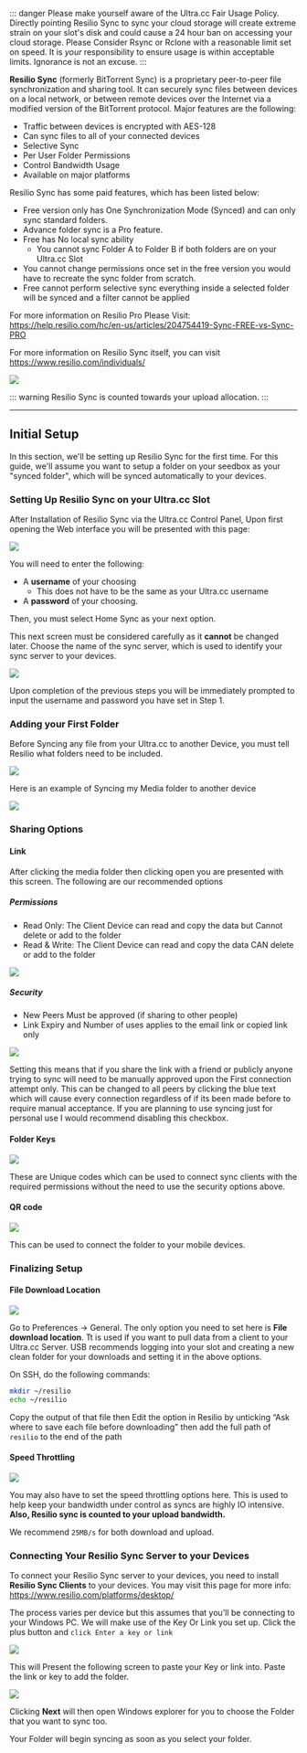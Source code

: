 ::: danger
Please make yourself aware of the Ultra.cc Fair Usage Policy. Directly pointing Resilio Sync to sync your cloud storage will create extreme strain on your slot's disk and could cause a 24 hour ban on accessing your cloud storage. Please Consider Rsync or Rclone with a reasonable limit set on speed. It is _your_ responsibility to ensure usage is within acceptable limits. Ignorance is not an excuse.
:::

**Resilio Sync** (formerly BitTorrent Sync) is a proprietary peer-to-peer file synchronization and sharing tool. It can securely sync files between devices on a local network, or between remote devices over the Internet via a modified version of the BitTorrent protocol. Major features are the following:

*   Traffic between devices is encrypted with AES-128
*   Can sync files to all of your connected devices
*   Selective Sync
*   Per User Folder Permissions
*   Control Bandwidth Usage
*   Available on major platforms

Resilio Sync has some paid features, which has been listed below:

* Free version only has One Synchronization Mode (Synced) and can only sync standard folders.
* Advance folder sync is a Pro feature.
* Free has No local sync ability
  * You cannot sync Folder A to Folder B if both folders are on your Ultra.cc Slot
* You cannot change permissions once set in the free version you would have to recreate the sync folder from scratch.
* Free cannot perform selective sync everything inside a selected folder will be synced and a filter cannot be applied

For more information on Resilio Pro Please Visit: https://help.resilio.com/hc/en-us/articles/204754419-Sync-FREE-vs-Sync-PRO

For more information on Resilio Sync itself, you can visit https://www.resilio.com/individuals/

![](https://docs.usbx.me/uploads/images/gallery/2019-09/scaled-1680-/image-1568886011701.png)

::: warning
Resilio Sync is counted towards your upload allocation.
:::

***

## Initial Setup

In this section, we'll be setting up Resilio Sync for the first time. For this guide, we'll assume you want to setup a folder on your seedbox as your "synced folder", which will be synced automatically to your devices.

### Setting Up Resilio Sync on your Ultra.cc Slot

After Installation of Resilio Sync via the Ultra.cc Control Panel, Upon first opening the Web interface you will be presented with this page:

![](https://i.imgur.com/4ZmTnQ0.jpg)

You will need to enter the following:

* A **username** of your choosing
  * This does not have to be the same as your Ultra.cc username
* A **password** of your choosing.


Then, you must select Home Sync as your next option.

This next screen must be considered carefully as it **cannot** be changed later. Choose the name of the sync server, which is used to identify your sync server to your devices.

![](https://i.imgur.com/C10KmN3.jpg)

Upon completion of the previous steps you will be immediately prompted to input the username and password you have set in Step 1.

### Adding your First Folder

Before Syncing any file from your Ultra.cc to another Device, you must tell Resilio what folders need to be included.

![](https://i.imgur.com/If7NUuZ.jpg)

Here is an example of Syncing my Media folder to another device

![](https://i.imgur.com/Q0oO995.jpg)

### Sharing Options
#### Link

After clicking the media folder then clicking open you are presented with this screen. The following are our recommended options

##### Permissions

* Read Only: The Client Device can read and copy the data but Cannot delete or add to the folder
* Read & Write: The Client Device can read and copy the data CAN delete or add to the folder

![](https://i.imgur.com/GVF5TBv.jpg)

##### Security

* New Peers Must be approved (if sharing to other people)
* Link Expiry and Number of uses applies to the email link or copied link only

![](https://i.imgur.com/9t0Ssjd.jpg)

Setting this means that if you share the link with a friend or publicly anyone trying to sync will need to be manually approved upon the First connection attempt only. This can be changed to all peers by clicking the blue text which will cause every connection regardless of if its been made before to require manual acceptance. If you are planning to use syncing just for personal use I would recommend disabling this checkbox.

#### Folder Keys

![](https://i.imgur.com/egBODjx.jpg)

These are Unique codes which can be used to connect sync clients with the required permissions without the need to use the security options above.

#### QR code

![](https://i.imgur.com/4odR5yO.jpg)

This can be used to connect the folder to your mobile devices.

### Finalizing Setup
#### File Download Location

![](https://i.imgur.com/buAlwjj.jpg)

Go to Preferences -> General. The only option you need to set here is **File download location**. Tt is used if you want to pull data from a client to your Ultra.cc Server. USB recommends logging into your slot and creating a new clean folder for your downloads and setting it in the above options.

On SSH, do the following commands:

```sh
mkdir ~/resilio
echo ~/resilio
```

Copy the output of that file then Edit the option in Resilio by unticking “Ask where to save each file before downloading” then add the full path of `resilio` to the end of the path

#### Speed Throttling

![](https://i.imgur.com/ayi6AA8.jpg)

You may also have to set the speed throttling options here. This is used to help keep your bandwidth under control as syncs are highly IO intensive. **Also, Resilio sync is counted to your upload bandwidth.**

We recommend `25MB/s` for both download and upload.

### Connecting Your Resilio Sync Server to your Devices

To connect your Resilio Sync server to your devices, you need to install **Resilio Sync Clients** to your devices. You may visit this page for more info: https://www.resilio.com/platforms/desktop/

The process varies per device but this assumes that you'll be connecting to your Windows PC. We will make use of the Key Or Link you set up. Click the plus button and `click Enter a key or link`

![](https://i.imgur.com/7iqQy0V.jpg)

This will Present the following screen to paste your Key or link into. Paste the link or key to add the folder.

![](https://i.imgur.com/78QX5Cl.jpg)

Clicking **Next** will then open Windows explorer for you to choose the Folder that you want to sync too.

Your Folder will begin syncing as soon as you select your folder.
